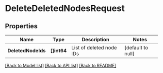 # DeleteDeletedNodesRequest

## Properties
Name | Type | Description | Notes
------------ | ------------- | ------------- | -------------
**DeletedNodeIds** | **[]int64** | List of deleted node IDs | [default to null]

[[Back to Model list]](../README.md#documentation-for-models) [[Back to API list]](../README.md#documentation-for-api-endpoints) [[Back to README]](../README.md)

